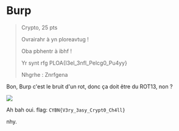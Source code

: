 # Burp
> Crypto, 25 pts
> 
> Ovrairahr à yn ploreavtug !
>
> Oba pbhentr à ibhf !
>
> Yr synt rfg PLOA{I3el_3nfl_Pelcg0_Pu4yy}
>
> Nhgrhe : Znrfgena

Bon, Burp c'est le bruit d'un rot, donc ça doit être du ROT13, non ?

![](https://i.imgur.com/sV3fBXT.png)

Ah bah oui.
flag: `CYBN{V3ry_3asy_Crypt0_Ch4ll}`

nhy.
